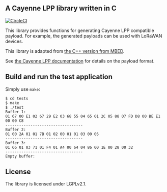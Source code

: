 ## A Cayenne LPP library written in C

[![CircleCI](https://circleci.com/gh/aabadie/cayenne-lpp/tree/master.svg?style=svg)](https://circleci.com/gh/aabadie/cayenne-lpp/tree/master)

This library provides functions for generating Cayenne LPP compatible payload.
For example, the generated payloads can be used with LoRaWAN devices.

This library is adapted from
[the C++ version from MBED](https://developer.mbed.org/teams/myDevicesIoT/code/Cayenne-LPP/).

See [the Cayenne LPP documentation](https://mydevices.com/cayenne/docs_stage/lora/#lora-cayenne-low-power-payload)
for details on the payload format.

## Build and run the test application

Simply use `make`:

    $ cd tests
    $ make
    $ ./test
    Buffer 1:
    01 67 00 E1 02 67 29 E2 03 68 55 04 65 01 2C 05 88 07 FD D8 00 BE E1 00 00 C8
    ----------------------------------
    Buffer 2:
    01 00 2A 01 01 7B 01 02 00 01 01 03 00 05
    ----------------------------------
    Buffer 3:
    01 66 01 03 71 01 F4 01 A4 00 64 04 86 00 1E 00 28 00 32
    ----------------------------------
    Empty buffer:

## License

The library is licensed under LGPLv2.1.
